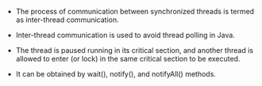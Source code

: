 -   The process of communication between synchronized threads is termed
as inter-thread communication.

-   Inter-thread communication is used to avoid thread polling in Java.

-   The thread is paused running in its critical section, and another
thread is allowed to enter (or lock) in the same critical section to
be executed.

-   It can be obtained by wait(), notify(), and notifyAll() methods.